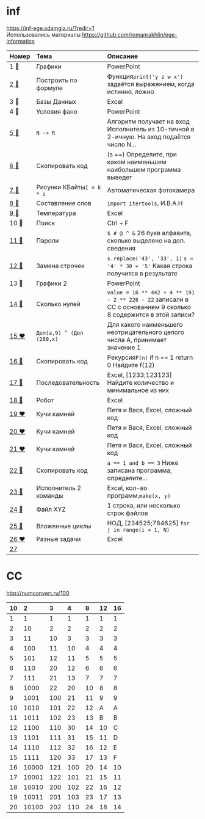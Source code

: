 # inf

https://inf-ege.sdamgia.ru/?redir=1
<br>
Использовались материалы https://github.com/romanrakhlin/ege-informatics


| Номер | Тема | Описание |
| :---------- | :------------- | :------------ |
| 1 💚 | Графики | PowerPoint |
| [2 💚](https://github.com/voron5096/inf/blob/main/ege/2.md) | Построить по формуле | Функция`print('y z w x')` задаётся выражением, когда истинно, ложно |
| 3 💚 | Базы Данных | Excel |
| 4 💛 | Условия фано | PowerPoint |
| [5 💛](https://github.com/voron5096/inf/blob/main/ege/5.py) | `N -> R` | Алгоритм получает на вход Исполнитель из 10-тичной в 2-ичную. На вход подаётся число N... |
| [6 💚](https://github.com/voron5096/inf/blob/main/ege/6.py) | Скопировать код | (s ==) Определите, при каком наименьшем наибольшем программа выведет |
| [7 💛](https://github.com/voron5096/inf/blob/main/ege/7.md) | Рисунки КБайты`I = k * i`  | Автоматическая фотокамера |
| [8 💛](https://github.com/voron5096/inf/blob/main/ege/8.py) | Составление слов | `import itertools`, И.В.А.Н |
| [9 💛](https://github.com/voron5096/inf/blob/main/ege/9.md) | Температура | Excel |
| 10 💚 | Поиск | Ctrl + F |
| [11 💛](https://github.com/voron5096/inf/blob/main/ege/11.md) | Пароли  | `$ # @ ^ &` 26 букв алфавита, сколько выделено на доп. сведения |
| [12 💚](https://github.com/voron5096/inf/blob/main/ege/12.py) | Замена строчек | `s.replace('43', '33', 1)` `s = '4' * 30 + '5'` Какая строка получится в результате  |
| 13 💚 | Графики 2 | PowerPoint
| [14 💚](https://github.com/voron5096/inf/blob/main/ege/14.py) | Сколько нулей | `value = 16 ** 442 + 4 ** 191 - 2 ** 226 - 22` записали в СС с основанием 9 сколько 8 содержится в этой записи? |
| [15 ❤](https://github.com/voron5096/inf/blob/main/ege/15.md) | `Дел(a,9) ^ (Дел (280,x)` | Для какого наименьшего неотрицательного целого числа А, принимает значение 1  |
| [16 💚](https://github.com/voron5096/inf/blob/main/ege/16.py) | Скопировать код | Рекурсия`F(n)` if n == 1 return 0 Найдите f(12) |
| [17 💛](https://github.com/voron5096/inf/blob/main/ege/17.py) | Последовательность | Excel, [1233;123123] Найдите количество и минимальное из них |
| [18 💚](https://github.com/voron5096/inf/blob/main/ege/18.md) | Робот | Excel |
| [19 ❤](https://github.com/voron5096/inf/blob/main/ege/19.py) | Кучи камней | Петя и Вася, Excel, сложный код |
| [20 ❤](https://github.com/voron5096/inf/blob/main/ege/19.md) | Кучи камней | Петя и Вася, Excel, сложный код |
| [21 ❤](https://github.com/voron5096/inf/blob/main/ege/19.md) | Кучи камней | Петя и Вася, Excel, сложный код |
| [22 💚](https://github.com/voron5096/inf/blob/main/ege/22.py) | Скопировать код | `a == 1 and b == 3` Ниже записана программа, определите...  |
| [23 💛](https://github.com/voron5096/inf/blob/main/ege/23.py) | Исполнитель 2 команды | Excel, кол-во программ,`make(x, y)` |
| [24 💛](https://github.com/voron5096/inf/blob/main/ege/24.py) | Файл XYZ | 1 строка, или несколько строк файлов |
| [25 💚](https://github.com/voron5096/inf/blob/main/ege/25.py) | Вложенные циклы | НОД, [234525;784625] `for j in range(i + 1, N)` |
| [26 ❤](https://github.com/voron5096/inf/blob/main/ege/26.py) | Разные задачи | Excel |
| [27](https://github.com/voron5096/inf/blob/main/ege/27.py) | | |

# CC

http://numconvert.ru/100


| 10 | 2     | 3   | 4   | 8  | 12 | 16 |
| :--- | :------ | :---- | :---- | :--- | :--- | :--- |
| 1  | 1     | 1   | 1   | 1  | 1  | 1  |
| 2  | 10    | 2   | 2   | 2  | 2  | 2  |
| 3  | 11    | 10  | 3   | 3  | 3  | 3  |
| 4  | 100   | 11  | 10  | 4  | 4  | 4  |
| 5  | 101   | 12  | 11  | 5  | 5  | 5  |
| 6  | 110   | 20  | 12  | 6  | 6  | 6  |
| 7  | 111   | 21  | 13  | 7  | 7  | 7  |
| 8  | 1000  | 22  | 20  | 10 | 8  | 8  |
| 9  | 1001  | 100 | 21  | 11 | 9  | 9  |
| 10 | 1010  | 101 | 22  | 12 | A  | A  |
| 11 | 1011  | 102 | 23  | 13 | B  | B  |
| 12 | 1100  | 110 | 30  | 14 | 10 | C  |
| 13 | 1101  | 111 | 31  | 15 | 11 | D  |
| 14 | 1110  | 112 | 32  | 16 | 12 | E  |
| 15 | 1111  | 120 | 33  | 17 | 13 | F  |
| 16 | 10000 | 121 | 100 | 20 | 14 | 10 |
| 17 | 10001 | 122 | 101 | 21 | 15 | 11 |
| 18 | 10010 | 200 | 102 | 22 | 16 | 12 |
| 19 | 10011 | 201 | 103 | 23 | 17 | 13 |
| 20 | 10100 | 202 | 110 | 24 | 18 | 14 |

